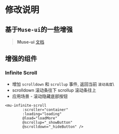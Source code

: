 # 修改说明
## 基于`Muse-ui`的一些增强
> **Muse-ui** [文档](http://www.muse-ui.org/#/)

## 增强的组件
### Infinite Scroll
*  增加 `scrolldown` 和  `scrollup` 事件, 返回当前 `滚动高度`\
*  scrolldown 滚动条往下  scrollup 滚动条往上
* 应用场景 - 滚动隐藏底部按钮            
``` 
<mu-infinite-scroll 
        :scroller="container" 
        :loading="loading" 
        @load="loadMore" 
        @scrollup="_showButton" 
        @scrolldown="_hideButton" />
```

